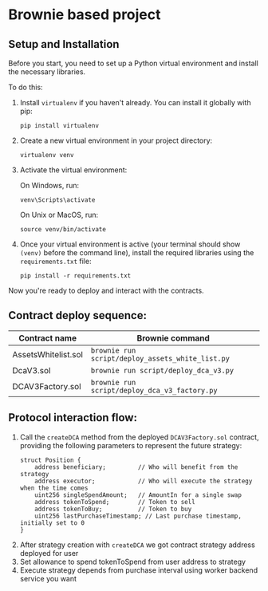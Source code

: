 # Brownie based project

## Setup and Installation

Before you start, you need to set up a Python virtual environment and install the necessary libraries.

To do this:

1. Install `virtualenv` if you haven't already. You can install it globally with pip:
    ```
    pip install virtualenv
    ```
2. Create a new virtual environment in your project directory:
    ```
    virtualenv venv
    ```
3. Activate the virtual environment:

   On Windows, run:
    ```
    venv\Scripts\activate
    ```
   On Unix or MacOS, run:
    ```
    source venv/bin/activate
    ```
4. Once your virtual environment is active (your terminal should show `(venv)` before the command line), install the required libraries using the `requirements.txt` file:
    ```
    pip install -r requirements.txt
    ```

Now you're ready to deploy and interact with the contracts.



## Contract deploy sequence:

| Contract name      | Brownie command                             |
|--------------------|---------------------------------------------|
| AssetsWhitelist.sol| `brownie run script/deploy_assets_white_list.py` |
| DcaV3.sol          | `brownie run script/deploy_dca_v3.py`             |
| DCAV3Factory.sol   | `brownie run script/deploy_dca_v3_factory.py`     |


## Protocol interaction flow:

1. Call the `createDCA` method from the deployed `DCAV3Factory.sol` contract, providing the following parameters to represent the future strategy:
   ```solidity
   struct Position {
       address beneficiary;         // Who will benefit from the strategy
       address executor;            // Who will execute the strategy when the time comes
       uint256 singleSpendAmount;   // AmountIn for a single swap
       address tokenToSpend;        // Token to sell
       address tokenToBuy;          // Token to buy
       uint256 lastPurchaseTimestamp; // Last purchase timestamp, initially set to 0
   }

2. After strategy creation  with `createDCA` we got contract strategy address deployed for user  
3. Set allowance to spend tokenToSpend from user address to strategy
4. Execute strategy depends from purchase interval using worker backend service you want
